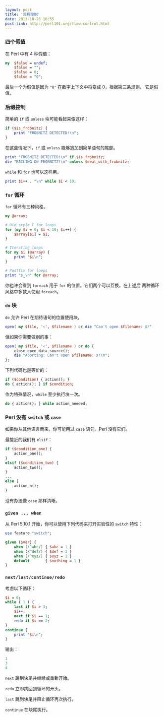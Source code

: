 ```yaml
---
layout: post
title: '流程控制'
date: 2013-10-26 16:55
post-link: http://perl101.org/flow-control.html
---
```


### 四个假值

在 Perl 中有 4 种假值：

```perl
my  $false = undef;
    $false = "";
    $false = 0;
    $false = "0";
```

最后一个为假值是因为 `"0"` 在数字上下文中将变成 0，根据第三条规则，
它是假值。

### 后缀控制

简单的 `if` 或 `unless` 块可能看起来像这样：

```perl
if ($is_frobnitz) {
    print "FROBNITZ DETECTED!\n";
}
```

在这些情况下，`if` 或 `unless` 能够追加到简单语句的尾部。

```perl
print "FROBNITZ DETECTED!\n" if $is_frobnitz;
die "BAILING ON FROBNITZ!\n" unless $deal_with_frobnitz;
```

`while` 和 `for` 也可以这样用。

```perl
print $i++ . "\n" while $i < 10;
```

### `for` 循环

`for` 循环有三种风格。

```perl
my @array;

# Old style C for loops
for (my $i = 0; $i < 10; $i++) {
    $array[$i] = $i;
}

# Iterating loops
for my $i (@array) {
    print "$i\n";
}

# Postfix for loops
print "$_\n" for @array;
```

你也许会看到 `foreach` 用于 `for` 的位置。它们两个可以互换。在上述后
两种循环风格中多数人使用 `foreach`。

### `do` 块

`do` 允许 Perl 在期待语句的位置使用块。

```perl
open( my $file, '<', $filename ) or die "Can't open $filename: $!"
```

但如果你需要做别的事：

```perl
open( my $file, '<', $filename ) or do {
    close_open_data_source();
    die "Aborting: Can't open $filename: $!\n";
};
```

下列代码也是等价的：

```perl
if ($condition) { action(); }
do { action(); } if $condition;
```

作为特殊情况，`while` 至少执行块一次。

```perl
do { action(); } while action_needed;
```

### Perl 没有 `switch` 或 `case`

如果你从其他语言而来，你可能用过 `case` 语句。Perl 没有它们。

最接近的我们有 `elsif`：

```perl
if ($condition_one) { 
    action_one();
}
elsif ($condition_two) {
    action_two();
}
...
else {
    action_n();
}
```

没有办法像 `case` 那样清晰。

### `given ... when`

从 Perl 5.10.1 开始，你可以使用下列代码来打开实验性的 `switch` 特性：

```perl
use feature "switch";

given ($var) {
    when (/^abc/) { $abc = 1 }
    when (/^def/) { $def = 1 }
    when (/^xyz/) { $xyz = 1 }
    default       { $nothing = 1 }
}   
```

### `next/last/continue/redo`

考虑以下循环：

```perl
$i = 0;
while ( 1 ) {
    last if $i > 3;
    $i++;
    next if $i == 1;
    redo if $i == 2;
}
continue {
    print "$i\n";
}
```

输出：

```perl
1
3
4
```

`next` 跳到块尾并继续或重新开始。

`redo` 立即跳回到循环的开头。

`last` 跳到块尾并阻止循环再次执行。

`continue` 在块尾执行。
